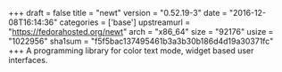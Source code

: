 +++
draft = false
title = "newt"
version = "0.52.19-3"
date = "2016-12-08T16:14:36"
categories = ['base']
upstreamurl = "https://fedorahosted.org/newt"
arch = "x86_64"
size = "92176"
usize = "1022956"
sha1sum = "f5f5bac137495461b3a3b30b186d4d19a30371fc"
+++
A programming library for color text mode, widget based user interfaces.